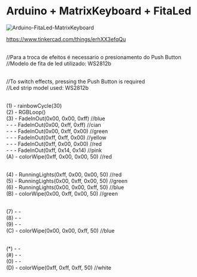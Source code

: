 # Arduino + MatrixKeyboard + FitaLed
![Arduino-FitaLed-MatrixKeyboard](https://user-images.githubusercontent.com/67809229/111480774-19160780-8711-11eb-8bfc-d2b3cab10734.png)

https://www.tinkercad.com/things/erhXX3efqQu

<br> //Para a troca de efeitos é necessario o presionamento do Push Button
<br> //Modelo de fita de led utilizado: WS2812b

<br> //To switch effects, pressing the Push Button is required
<br> //Led strip model used: WS2812b

<br> (1) -    rainbowCycle(30) 
<br> (2) -    RGBLoop() 
<br> (3) -    FadeInOut(0x00, 0x00, 0xff) //blue 
<br> - - -    FadeInOut(0x00, 0xff, 0xff) //cian 
<br> - - -    FadeInOut(0x00, 0xff, 0x00) //green 
<br> - - -    FadeInOut(0xff, 0xff, 0x00) //yellow 
<br> - - -    FadeInOut(0xff, 0x00, 0x00) //red 
<br> - - -    FadeInOut(0xff, 0x14, 0x14) //pink
<br> (A) -    colorWipe(0xff, 0x00, 0x00, 50) //red

<br> (4) -    RunningLights(0xff, 0x00, 0x00, 50) //red 
<br> (5) -    RunningLights(0x00, 0xff, 0x00, 50) //green 
<br> (6) -    RunningLights(0x00, 0x00, 0xff, 50) //blue
<br> (B) -    colorWipe(0x00, 0xff, 0x00, 50) //green

<br> (7) -   -
<br> (8) -   - 
<br> (9) -   -
<br> (C) -   colorWipe(0x00, 0x00, 0xff, 50) //blue

<br> (*) -   -
<br> (#) -   -
<br> (0) -   -
<br> (D) -   colorWipe(0xff, 0xff, 0xff, 50) //white 



